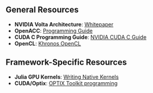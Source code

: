 
## General Resources
- **NVIDIA Volta Architecture**: [Whitepaper](https://images.nvidia.com/content/volta-architecture/pdf/volta-architecture-whitepaper.pdf)
- **OpenACC**: [Programming Guide](https://www.openacc.org/sites/default/files/inline-files/OpenACC_Programming_Guide_0_0.pdf)
- **CUDA C Programming Guide**: [NVIDIA CUDA C Guide](https://docs.nvidia.com/cuda/cuda-c-programming-guide/index.html)
- **OpenCL**: [Khronos OpenCL](https://www.khronos.org/opencl/)

## Framework-Specific Resources
- **Julia GPU Kernels**: [Writing Native Kernels](https://fluxml.ai/gsoc/writing_julia-native_kernels_for_common_nn_operations)
- **CUDA/Optix**: [ OPTIX Toolkit programming](https://raytracing-docs.nvidia.com/optix8/guide/index.html#preface%23)
